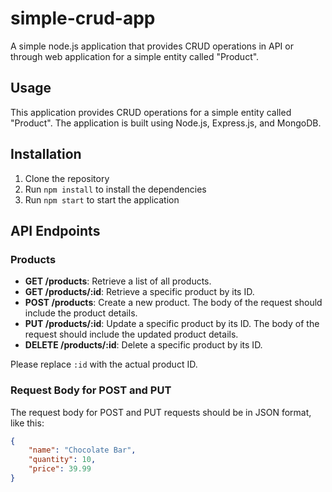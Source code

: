 # simple-crud-app
A simple node.js application that provides CRUD operations in API or through web application for a simple entity called "Product".

## Usage
This application provides CRUD operations for a simple entity called "Product". The application is built using Node.js, Express.js, and MongoDB.

## Installation
1. Clone the repository
2. Run `npm install` to install the dependencies
3. Run `npm start` to start the application

## API Endpoints

### Products

- **GET /products**: Retrieve a list of all products.
- **GET /products/:id**: Retrieve a specific product by its ID.
- **POST /products**: Create a new product. The body of the request should include the product details.
- **PUT /products/:id**: Update a specific product by its ID. The body of the request should include the updated product details.
- **DELETE /products/:id**: Delete a specific product by its ID.

Please replace `:id` with the actual product ID.


### Request Body for POST and PUT

The request body for POST and PUT requests should be in JSON format, like this:

```json
{
    "name": "Chocolate Bar",
    "quantity": 10,
    "price": 39.99
}
